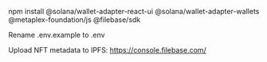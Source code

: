 



npm install @solana/wallet-adapter-react-ui @solana/wallet-adapter-wallets @metaplex-foundation/js @filebase/sdk

Rename .env.example to .env

Upload NFT metadata to IPFS: https://console.filebase.com/